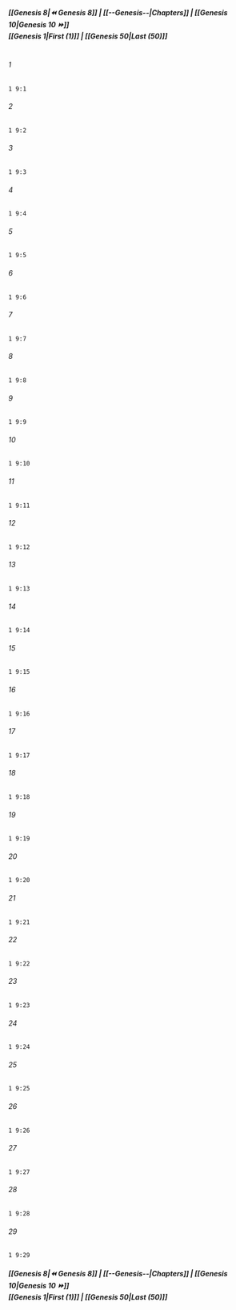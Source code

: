 
##### **[[Genesis 8|⏪ Genesis 8]] | [[--Genesis--|Chapters]] | [[Genesis 10|Genesis 10 ⏩]]**<br>**[[Genesis 1|First (1)]] | [[Genesis 50|Last (50)]]**<br><br>

###### 1
``` verse
1 9:1
```
###### 2
``` verse
1 9:2
```
###### 3
``` verse
1 9:3
```
###### 4
``` verse
1 9:4
```
###### 5
``` verse
1 9:5
```
###### 6
``` verse
1 9:6
```
###### 7
``` verse
1 9:7
```
###### 8
``` verse
1 9:8
```
###### 9
``` verse
1 9:9
```
###### 10
``` verse
1 9:10
```
###### 11
``` verse
1 9:11
```
###### 12
``` verse
1 9:12
```
###### 13
``` verse
1 9:13
```
###### 14
``` verse
1 9:14
```
###### 15
``` verse
1 9:15
```
###### 16
``` verse
1 9:16
```
###### 17
``` verse
1 9:17
```
###### 18
``` verse
1 9:18
```
###### 19
``` verse
1 9:19
```
###### 20
``` verse
1 9:20
```
###### 21
``` verse
1 9:21
```
###### 22
``` verse
1 9:22
```
###### 23
``` verse
1 9:23
```
###### 24
``` verse
1 9:24
```
###### 25
``` verse
1 9:25
```
###### 26
``` verse
1 9:26
```
###### 27
``` verse
1 9:27
```
###### 28
``` verse
1 9:28
```
###### 29
``` verse
1 9:29
```

##### **[[Genesis 8|⏪ Genesis 8]] | [[--Genesis--|Chapters]] | [[Genesis 10|Genesis 10 ⏩]]**<br>**[[Genesis 1|First (1)]] | [[Genesis 50|Last (50)]]**
